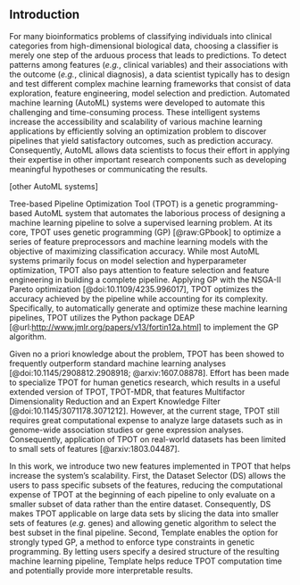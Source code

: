 ## Introduction

For many bioinformatics problems of classifying individuals into clinical categories from high-dimensional biological data, choosing a classifier is merely one step of the arduous process that leads to predictions. 
To detect patterns among features (*e.g.*, clinical variables) and their associations with the outcome (*e.g.*, clinical diagnosis), a data scientist typically has to design and test different complex machine learning frameworks that consist of data exploration, feature engineering, model selection and prediction. 
Automated machine learning (AutoML) systems were developed to automate this challenging and time-consuming process. 
These intelligent systems increase the accessibility and scalability of various machine learning applications by efficiently solving an optimization problem to discover pipelines that yield satisfactory outcomes, such as prediction accuracy. 
Consequently, AutoML allows data scientists to focus their effort in applying their expertise in other important research components such as developing meaningful hypotheses or communicating the results.

[other AutoML systems]

Tree-based Pipeline Optimization Tool (TPOT) is a genetic programming-based AutoML system that automates the laborious process of designing a machine learning pipeline to solve a supervised learning problem. 
At its core, TPOT uses genetic programming (GP) [@raw:GPbook] to optimize a series of feature preprocessors and machine learning models with the objective of maximizing classification accuracy. 
While most AutoML systems primarily focus on model selection and hyperparameter optimization, TPOT also pays attention to feature selection and feature engineering in building a complete pipeline. Applying GP with the NSGA-II Pareto optimization [@doi:10.1109/4235.996017], TPOT optimizes the accuracy achieved by the pipeline while accounting for its complexity. 
Specifically, to automatically generate and optimize these machine learning pipelines, TPOT utilizes the Python package DEAP [@url:http://www.jmlr.org/papers/v13/fortin12a.html] to implement the GP algorithm.		

Given no a priori knowledge about the problem, TPOT has been showed to frequently outperform standard machine learning analyses [@doi:10.1145/2908812.2908918; @arxiv:1607.08878]. 
Effort has been made to specialize TPOT for human genetics research, which results in a useful extended version of TPOT, TPOT-MDR, that features Multifactor Dimensionality Reduction and an Expert Knowledge Filter [@doi:10.1145/3071178.3071212]. 
However, at the current stage, TPOT still requires great computational expense to analyze large datasets such as in genome-wide association studies or gene expression analyses. Consequently, application of TPOT on real-world datasets has been limited to small sets of features [@arxiv:1803.04487]. 

In this work, we introduce two new features implemented in TPOT that helps increase the system’s scalability. 
First, the Dataset Selector (DS) allows the users to pass specific subsets of the features, reducing the computational expense of TPOT at the beginning of each pipeline to only evaluate on a smaller subset of data rather than the entire dataset. 
Consequently, DS makes TPOT applicable on large data sets by slicing the data into smaller sets of features (*e.g.* genes) and allowing genetic algorithm to select the best subset in the final pipeline. 
Second, Template enables the option for strongly typed GP, a method to enforce type constraints in genetic programming. 
By letting users specify a desired structure of the resulting machine learning pipeline, Template helps reduce TPOT computation time and potentially provide more interpretable results.
